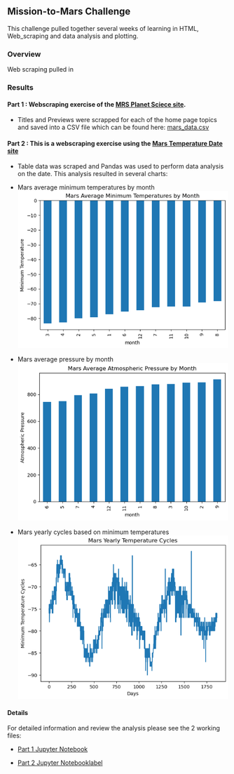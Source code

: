 ## Mission-to-Mars Challenge
This challenge pulled together several weeks of learning in HTML, Web_scraping and data analysis and plotting.

### Overview 
Web scraping pulled in 


### Results
#### Part 1 :  Webscraping exercise of the [MRS Planet Sciece site](https://redplanetscience.com/).
* Titles and Previews were scrapped for each of the home page topics and saved into a CSV file which can be found here: [mars_data.csv](https://github.com/SusanFair/Mission-to-Mars/blob/main/mars_data.csv)

 #### Part 2 : This is a webscraping exercise using the [Mars Temperature Date site](https://data-class-mars-challenge.s3.amazonaws.com/Mars/index.html)
 * Table data was scraped and Pandas was used to perform data analysis on the date.  This analysis resulted in several charts:
 

 * Mars average minimum temperatures by month
    ![Avg Min Temperatures](https://github.com/SusanFair/Mission-to-Mars/blob/main/Resources/avg_min_temp.PNG)

* Mars average pressure by month
    ![Avg Pressure](https://github.com/SusanFair/Mission-to-Mars/blob/main/Resources/avg_pressure.PNG)

* Mars yearly cycles based on minimum temperatures
    ![Alt text](https://github.com/SusanFair/Mission-to-Mars/blob/main/Resources/Mars_temp_cycles.PNG)

#### Details
For detailed information and review the analysis please see the 2 working files:
* [Part 1 Jupyter Notebook](https://github.com/SusanFair/Mission-to-Mars/blob/main/part_1_mars_news.ipynb)

* [Part 2 Jupyter Notebooklabel](https://github.com/SusanFair/Mission-to-Mars/blob/main/part_2_mars_weather.ipynb)